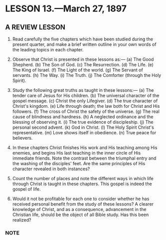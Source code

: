 # LESSON 13.—March 27, 1897

## A REVIEW LESSON

1. Read carefully the five chapters which have been studied during the present quarter, and make a brief written outline in your own words of the leading topics in each chapter.

2. Observe that Christ is presented in these lessons as:—
   (a) The Good Shepherd.
   (b) The Son of God.
   (c) The Resurrection.
   (d) The Life.
   (e) The King of Israel.
   (f) The Light of the world.
   (g) The Servant of servants.
   (h) The Way.
   (i) The Truth.
   (j) The Comforter (through the Holy Spirit).

3. Study the following great truths as taught in these lessons:—
   (a) The tender care of Jesus for His children.
   (b) The universal character of the gospel message.
   (c) Christ the only Lifegiver.
   (d) The true character of Christ's kingdom.
   (e) Life through death; the law both for Christ and His followers.
   (f) The cross of Christ the safety of the universe.
   (g) The real cause of blindness and hardness.
   (h) A neglected ordinance and the blessing of observing it.
   (i) The true evidence of discipleship.
   (j) The personal second advent.
   (k) God in Christ.
   (l) The Holy Spirit Christ's representative.
   (m) Love shows itself in obedience.
   (n) True peace for believers.

4. In these chapters Christ finishes His work and His teaching among His enemies, and begins His last teaching in the inner circle of His immediate friends. Note the contrast between the triumphal entry and the washing of the disciples' feet. Are the same principles of His character revealed in both instances?

5. Count the number of places and note the different ways in which life through Christ is taught in these chapters. This gospel is indeed the gospel of life.

6. Would it not be profitable for each one to consider whether he has received personal benefit from the study of these lessons? A clearer knowledge of Christ, and as a consequence, advancement in the Christian life, should be the object of all Bible study. Has this been realized?

### NOTE

